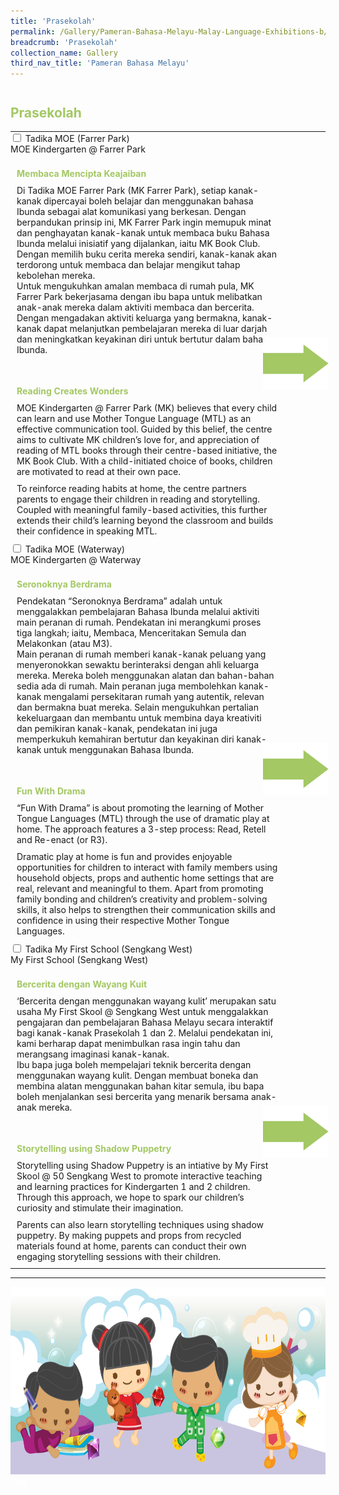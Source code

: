 ```yaml
---
title: 'Prasekolah'
permalink: /Gallery/Pameran-Bahasa-Melayu-Malay-Language-Exhibitions-b/PreSchool/
breadcrumb: 'Prasekolah'
collection_name: Gallery
third_nav_title: 'Pameran Bahasa Melayu'
---
```

<h2 style="padding-top:12px;color:#a3c864;">Prasekolah</h2>
<html>
<head>
<style>

.hl{
    display: inline-block;
    padding: 12px 20px;
    text-align: center;
    text-decoration: none;
    color: #fff;
    background-color: #4372d6;
    border-radius: 6px;
    outline: 0;
    cursor: pointer;
    margin-right: 10px;
    margin-bottom: 7px;
    width: 120px;
}
.tbl{
    border:0 none;
    padding:0; 
    margin:0;
    border-collapse: collapse;
}
.tbl a {
    position:absolute;
    margin-left: -100px;
}
.atab {
    margin-bottom: 5px;
    width: 87%;
    neight:auto;
    }
</style>
</head>
<body>
  <table class="tbl">
<tr>
<td style="border:0 none;padding: 0; margin:0;">
<div class="atab">
      <input id="tab-1" type="checkbox" name="tab">
      <label for="tab-1" class="lbML">	Tadika MOE (Farrer Park)<br/>MOE Kindergarten @ Farrer Park</label>
      <div class="tab-content">
      <h4 style="padding-top:12px;margin:10px;color:#a3c864;">Membaca Mencipta Keajaiban</h4>
      <p style="margin:10px;">
        Di Tadika MOE Farrer Park (MK Farrer Park), setiap kanak-kanak dipercayai boleh belajar dan menggunakan bahasa Ibunda sebagai alat komunikasi yang berkesan. Dengan berpandukan prinsip ini, MK Farrer Park ingin memupuk minat dan  penghayatan kanak-kanak untuk membaca buku Bahasa Ibunda melalui inisiatif yang dijalankan, iaitu MK Book Club. Dengan memilih buku cerita mereka sendiri, kanak-kanak akan terdorong  untuk membaca dan belajar mengikut tahap kebolehan mereka. <br/>Untuk mengukuhkan amalan membaca di rumah pula, MK Farrer Park bekerjasama dengan ibu bapa untuk melibatkan anak-anak mereka dalam aktiviti membaca dan bercerita. Dengan mengadakan aktiviti keluarga yang bermakna, kanak-kanak dapat melanjutkan pembelajaran mereka di luar darjah dan meningkatkan keyakinan diri untuk bertutur dalam bahasa Ibunda. </p><br/>

<h4 style="padding-top:12px;margin:10px;color:#a3c864;">Reading Creates Wonders</h4>
<p style="margin:10px;">MOE Kindergarten @ Farrer Park (MK) believes that every child can learn and use Mother Tongue Language (MTL) as an effective communication tool. Guided by this belief, the centre aims to cultivate MK children’s love for, and appreciation of reading of MTL books through their centre-based initiative, the MK Book Club. With a child-initiated choice of books, children are motivated to read at their own pace.</p>
<p style="margin:10px;">To reinforce reading habits at home, the centre partners parents to engage their children in reading and storytelling. Coupled with meaningful family-based activities, this further extends their child’s learning beyond the classroom and builds their confidence in speaking MTL.  

</p>
      </div>
</div>

</td>
<td style="border:0 none;padding: 0; margin:0;" class="btnImg">
<a href="/test/Chinese-poster/"><img class="btnImg" src="/images/arrowMalay.png"></a>
</td>
</tr>
<tr>
<td style="border:0 none;padding: 0; margin:0;">
<div class="atab">
      <input id="tab-2" type="checkbox" name="tab">
      <label for="tab-2" class="lbML">Tadika MOE (Waterway)<br/>MOE Kindergarten @ Waterway</label>
      <div class="tab-content">
      <h4 style="padding-top:12px;margin:10px;color:#a3c864;">Seronoknya Berdrama</h4>
        <p style="margin:10px;">
         Pendekatan “Seronoknya Berdrama” adalah untuk menggalakkan pembelajaran Bahasa Ibunda melalui aktiviti main peranan di rumah. Pendekatan ini merangkumi proses tiga langkah; iaitu, Membaca, Menceritakan Semula dan Melakonkan (atau M3).<br/>Main peranan di rumah memberi kanak-kanak peluang yang menyeronokkan sewaktu berinteraksi dengan ahli keluarga mereka. Mereka boleh menggunakan alatan dan bahan-bahan sedia ada di rumah. Main peranan juga membolehkan kanak-kanak mengalami persekitaran rumah yang autentik, relevan dan bermakna buat mereka. Selain  mengukuhkan pertalian kekeluargaan dan membantu untuk membina daya kreativiti dan pemikiran kanak-kanak, pendekatan ini juga memperkukuh kemahiran bertutur dan keyakinan diri kanak-kanak untuk menggunakan Bahasa Ibunda.
        </p><br/>
      <h4 style="padding-top:12px;margin:10px;color:#a3c864;">Fun With Drama </h4>
        <p style="margin:10px;">
         “Fun With Drama” is about promoting the learning of Mother Tongue Languages (MTL) through the use of dramatic play at home. The approach features a 3-step process:  Read, Retell and Re-enact (or R3). </p>
         <p style="margin:10px;">Dramatic play at home is fun and provides enjoyable opportunities for children to interact with family members using household objects, props and authentic home settings that are real, relevant and meaningful to them.  Apart from promoting family bonding and children’s creativity and problem-solving skills, it also helps to strengthen their communication skills and confidence in using their respective Mother Tongue Languages. 
        </p>
      </div>
</div>
</td>
<td style="border:0 none;padding: 0; margin:0;" class="btnImg">
 <a href="/test/Chinese-poster/"><img class="btnImg" src="/images/arrowMalay.png"></a>
</td>
</tr>
<tr>
<td style="border:0 none;padding: 0; margin:0;">
<div class="atab">
      <input id="tab-3" type="checkbox" name="tab">
      <label for="tab-3" class="lbML">Tadika My First School (Sengkang West) <br/>My First School (Sengkang West)</label>
      <div class="tab-content">
      <h4 style="padding-top:12px;margin:10px;color:#a3c864;">Bercerita dengan Wayang Kuit</h4>
        <p style="margin:10px;">
          ‘Bercerita dengan menggunakan wayang kulit’ merupakan satu usaha My First Skool @ Sengkang West untuk menggalakkan pengajaran dan pembelajaran Bahasa Melayu secara interaktif bagi kanak-kanak Prasekolah 1 dan 2. Melalui pendekatan ini, kami berharap dapat  menimbulkan rasa ingin tahu dan merangsang imaginasi kanak-kanak.<br/>
         Ibu bapa juga boleh mempelajari teknik bercerita dengan menggunakan wayang kulit. Dengan membuat boneka dan membina alatan menggunakan bahan kitar semula, ibu bapa boleh menjalankan sesi bercerita yang menarik bersama anak-anak mereka.
        </p><br/>
            <h4 style="padding-top:12px;margin:10px;color:#a3c864;">Storytelling using Shadow Puppetry</h4>
       <p style="margin:10px;">Storytelling using Shadow Puppetry is an intiative by My First Skool @ 50 Sengkang West to promote interactive teaching and learning practices for Kindergarten 1 and 2 children. Through this approach, we hope to spark our children’s curiosity and stimulate their imagination. </p>
          <p style="margin:10px;">Parents can also learn storytelling techniques  using shadow puppetry. By making puppets and props from recycled materials found at home, parents can conduct their own engaging storytelling sessions with their children.</p>
      </div>
</div>
</td>
<td style="border:0 none;padding: 0; margin:0;" class="btnImg">
 <a href="/test/Chinese-poster/"><img class="btnImg" src="/images/arrowMalay.png"></a>
</td>
</tr>
</table>

<hr>
<div class="image">
  <img src="images/New_footer.jpg" class="Image" width="1000" height="300"></div>
<div class="btntop"><a href="#top" style="text-decoration:none;"><span style="color:white"><b>Top</b></span></a></div>

